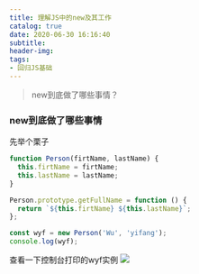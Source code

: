 ```yaml
---
title: 理解JS中的new及其工作
catalog: true
date: 2020-06-30 16:16:40
subtitle:
header-img:
tags:
- 回归JS基础
---
```


> new到底做了哪些事情？

### new到底做了哪些事情

先举个栗子
```js
function Person(firtName, lastName) {
  this.firtName = firtName;
  this.lastName = lastName;
}

Person.prototype.getFullName = function () {
  return `${this.firtName} ${this.lastName}`;
};

const wyf = new Person('Wu', 'yifang');
console.log(wyf); 
```
查看一下控制台打印的wyf实例
![](http://img.kyootah.com/2021/07/30/02f6089556c4f.png)
